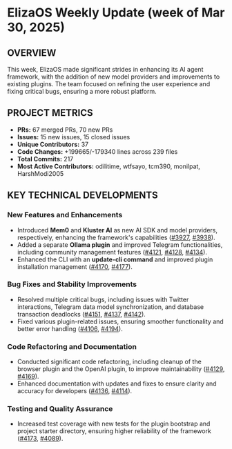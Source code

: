 # ElizaOS Weekly Update (week of Mar 30, 2025)

## OVERVIEW 
This week, ElizaOS made significant strides in enhancing its AI agent framework, with the addition of new model providers and improvements to existing plugins. The team focused on refining the user experience and fixing critical bugs, ensuring a more robust platform.

## PROJECT METRICS
- **PRs:** 67 merged PRs, 70 new PRs
- **Issues:** 15 new issues, 15 closed issues
- **Unique Contributors:** 37
- **Code Changes:** +199665/-179340 lines across 239 files
- **Total Commits:** 217
- **Most Active Contributors:** odilitime, wtfsayo, tcm390, monilpat, HarshModi2005

## KEY TECHNICAL DEVELOPMENTS

### New Features and Enhancements
- Introduced **Mem0** and **Kluster AI** as new AI SDK and model providers, respectively, enhancing the framework's capabilities ([#3927](https://github.com/elizaos/eliza/pull/3927), [#3938](https://github.com/elizaos/eliza/pull/3938)).
- Added a separate **Ollama plugin** and improved Telegram functionalities, including community management features ([#4121](https://github.com/elizaos/eliza/pull/4121), [#4128](https://github.com/elizaos/eliza/pull/4128), [#4134](https://github.com/elizaos/eliza/pull/4134)).
- Enhanced the CLI with an **update-cli command** and improved plugin installation management ([#4170](https://github.com/elizaos/eliza/pull/4170), [#4177](https://github.com/elizaos/eliza/pull/4177)).

### Bug Fixes and Stability Improvements
- Resolved multiple critical bugs, including issues with Twitter interactions, Telegram data model synchronization, and database transaction deadlocks ([#4151](https://github.com/elizaos/eliza/pull/4151), [#4137](https://github.com/elizaos/eliza/pull/4137), [#4142](https://github.com/elizaos/eliza/pull/4142)).
- Fixed various plugin-related issues, ensuring smoother functionality and better error handling ([#4106](https://github.com/elizaos/eliza/pull/4106), [#4194](https://github.com/elizaos/eliza/pull/4194)).

### Code Refactoring and Documentation
- Conducted significant code refactoring, including cleanup of the browser plugin and the OpenAI plugin, to improve maintainability ([#4129](https://github.com/elizaos/eliza/pull/4129), [#4169](https://github.com/elizaos/eliza/pull/4169)).
- Enhanced documentation with updates and fixes to ensure clarity and accuracy for developers ([#4136](https://github.com/elizaos/eliza/pull/4136), [#4114](https://github.com/elizaos/eliza/pull/4114)).

### Testing and Quality Assurance
- Increased test coverage with new tests for the plugin bootstrap and project starter directory, ensuring higher reliability of the framework ([#4173](https://github.com/elizaos/eliza/pull/4173), [#4089](https://github.com/elizaos/eliza/pull/4089)).